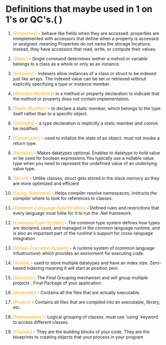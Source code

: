 # Definitions that maybe used in 1 on 1's or QC's.( )

1. <span style="color: orange;">[Properties]</span> - behave like fields when they are accessed. properties are immplemented with accessors that define when a property is accessed or assigned. meaning Properties do not name the storage locations. Instead, they have accessors that read, write, or compute their values.

2. <span style="color: orange;">[Static]</span> - Single command determines wether a mehod or variable belongs to a class as a whole or only as an instance.

3. <span style="color: orange;">[Indexers]</span> - Indexers allow instances of a class or struct to be indexed just like arrays. The indexed value can be set or retrieved without explicitly specifying a type or instance member.

4. <span style="color: orange;">[Abstract-Modifier]</span>- in a method or property declaration to indicate that the method or property does not contain implementation.

5. <span style="color: orange;">[Static-Modifier]</span> - to declare a static member, which belongs to the type itself rather than to a specific object.

6. <span style="color: orange;">[Constant]</span> - a type declaration is implicitly a static member and connot be modified.

7. <span style="color: orange;">[Constructor]</span> - used to initalize the state of an object. must not invoke a return type.

8. <span style="color: orange;">[Nullable]</span> - Makes datatypes optional. Enables to datatype to hold value or be used for boolean expressions.You typically use a nullable value type when you need to represent the undefined value of an underlying value type.

9. <span style="color: orange;">[Struct]</span> - Unlike classes, struct gets stored in the stack memory so they are more optimized and efficient

10. <span style="color: orange;">[Using-Statement]</span> - Helps compiler resolve namespaces, instructs the compiler where to look for references to classes.

11. <span style="color: orange;">[Common-Language-Specification]</span> - Defined rules and restricitons that every language must follw for it to run the .Net framework.

12. <span style="color: orange;">[Common-Type-System]</span> - The common type system defines how types are declared, used, and managed in the common language runtime, and is also an important part of the runtime's support for cross-language integration

13. <span style="color: orange;">[Virtual-Execution-System]</span> - A runtime system of (common language infustructure) which provides an enviorment for executing code.

14. <span style="color: orange;">[Arrays]</span> - used to store multiple datatypes and have an index size. Zero-based indexing meaning it will start at position zero

15. <span style="color: orange;">[Solution]</span> - The Final Grouping mechanism and will group multiple projects .
    Final Package of your application.

16. <span style="color: orange;">[Assembly]</span> - Contains all the files that are actually executable.

17. <span style="color: orange;">[Project]</span> - Contains all files that are compiled into an executable, library, etc.

18. <span style="color: orange;">[Namespaces]</span> - Logical grouping of classes, must use 'using' keyword to access different classes.

19. <span style="color: orange;">[Classes]</span> - They are the building blocks of your code.
They are the blueprints to creating objects that your process in your program
